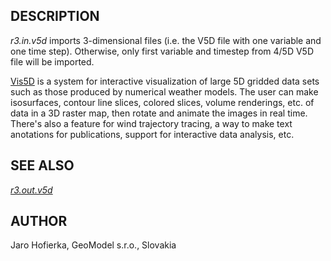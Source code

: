 ## DESCRIPTION

*r3.in.v5d* imports 3-dimensional files (i.e. the V5D file with one
variable and one time step). Otherwise, only first variable and timestep
from 4/5D V5D file will be imported.

[Vis5D](http://www.ssec.wisc.edu/~billh/vis5d.html) is a system for
interactive visualization of large 5D gridded data sets such as those
produced by numerical weather models. The user can make isosurfaces,
contour line slices, colored slices, volume renderings, etc. of data in
a 3D raster map, then rotate and animate the images in real time.
There\'s also a feature for wind trajectory tracing, a way to make text
anotations for publications, support for interactive data analysis, etc.

## SEE ALSO

*[r3.out.v5d](r3.out.v5d.html)*

## AUTHOR

Jaro Hofierka, GeoModel s.r.o., Slovakia
